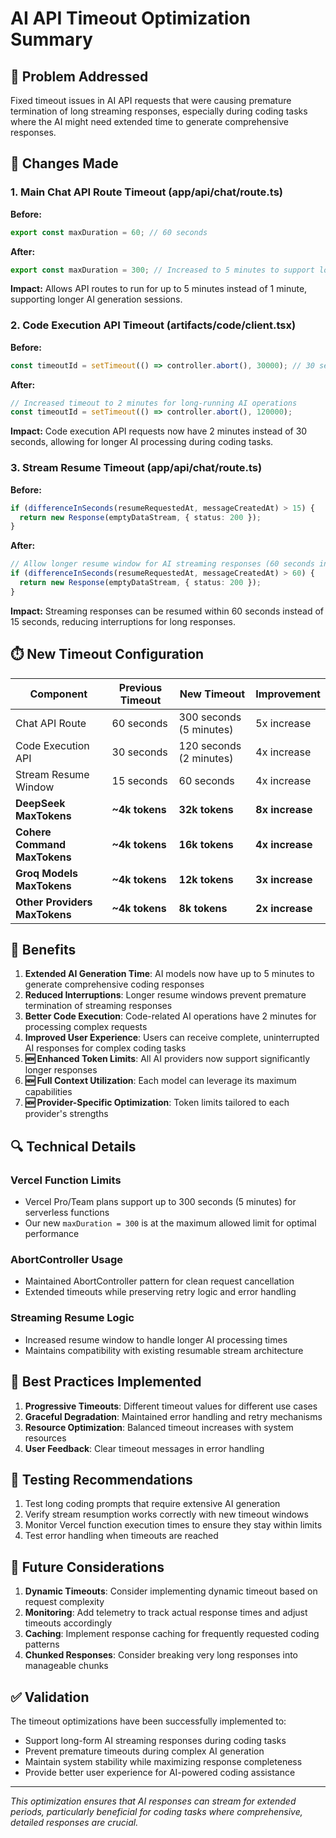 # AI API Timeout Optimization Summary

## 🎯 Problem Addressed
Fixed timeout issues in AI API requests that were causing premature termination of long streaming responses, especially during coding tasks where the AI might need extended time to generate comprehensive responses.

## 🔧 Changes Made

### 1. Main Chat API Route Timeout (app/api/chat/route.ts)
**Before:**
```typescript
export const maxDuration = 60; // 60 seconds
```

**After:**
```typescript
export const maxDuration = 300; // Increased to 5 minutes to support long AI streaming responses
```

**Impact:** Allows API routes to run for up to 5 minutes instead of 1 minute, supporting longer AI generation sessions.

### 2. Code Execution API Timeout (artifacts/code/client.tsx)
**Before:**
```typescript
const timeoutId = setTimeout(() => controller.abort(), 30000); // 30 second timeout
```

**After:**
```typescript
// Increased timeout to 2 minutes for long-running AI operations
const timeoutId = setTimeout(() => controller.abort(), 120000);
```

**Impact:** Code execution API requests now have 2 minutes instead of 30 seconds, allowing for longer AI processing during coding tasks.

### 3. Stream Resume Timeout (app/api/chat/route.ts)
**Before:**
```typescript
if (differenceInSeconds(resumeRequestedAt, messageCreatedAt) > 15) {
  return new Response(emptyDataStream, { status: 200 });
}
```

**After:**
```typescript
// Allow longer resume window for AI streaming responses (60 seconds instead of 15)
if (differenceInSeconds(resumeRequestedAt, messageCreatedAt) > 60) {
  return new Response(emptyDataStream, { status: 200 });
}
```

**Impact:** Streaming responses can be resumed within 60 seconds instead of 15 seconds, reducing interruptions for long responses.

## ⏱️ New Timeout Configuration

| Component | Previous Timeout | New Timeout | Improvement |
|-----------|------------------|-------------|-------------|
| Chat API Route | 60 seconds | 300 seconds (5 minutes) | 5x increase |
| Code Execution API | 30 seconds | 120 seconds (2 minutes) | 4x increase |
| Stream Resume Window | 15 seconds | 60 seconds | 4x increase |
| **DeepSeek MaxTokens** | **~4k tokens** | **32k tokens** | **8x increase** |
| **Cohere Command MaxTokens** | **~4k tokens** | **16k tokens** | **4x increase** |
| **Groq Models MaxTokens** | **~4k tokens** | **12k tokens** | **3x increase** |
| **Other Providers MaxTokens** | **~4k tokens** | **8k tokens** | **2x increase** |

## 🚀 Benefits

1. **Extended AI Generation Time**: AI models now have up to 5 minutes to generate comprehensive coding responses
2. **Reduced Interruptions**: Longer resume windows prevent premature termination of streaming responses
3. **Better Code Execution**: Code-related AI operations have 2 minutes for processing complex requests
4. **Improved User Experience**: Users can receive complete, uninterrupted AI responses for complex coding tasks
5. **🆕 Enhanced Token Limits**: All AI providers now support significantly longer responses
6. **🆕 Full Context Utilization**: Each model can leverage its maximum capabilities
7. **🆕 Provider-Specific Optimization**: Token limits tailored to each provider's strengths

## 🔍 Technical Details

### Vercel Function Limits
- Vercel Pro/Team plans support up to 300 seconds (5 minutes) for serverless functions
- Our new `maxDuration = 300` is at the maximum allowed limit for optimal performance

### AbortController Usage
- Maintained AbortController pattern for clean request cancellation
- Extended timeouts while preserving retry logic and error handling

### Streaming Resume Logic
- Increased resume window to handle longer AI processing times
- Maintains compatibility with existing resumable stream architecture

## 📝 Best Practices Implemented

1. **Progressive Timeouts**: Different timeout values for different use cases
2. **Graceful Degradation**: Maintained error handling and retry mechanisms
3. **Resource Optimization**: Balanced timeout increases with system resources
4. **User Feedback**: Clear timeout messages in error handling

## 🧪 Testing Recommendations

1. Test long coding prompts that require extensive AI generation
2. Verify stream resumption works correctly with new timeout windows
3. Monitor Vercel function execution times to ensure they stay within limits
4. Test error handling when timeouts are reached

## 🔧 Future Considerations

1. **Dynamic Timeouts**: Consider implementing dynamic timeout based on request complexity
2. **Monitoring**: Add telemetry to track actual response times and adjust timeouts accordingly
3. **Caching**: Implement response caching for frequently requested coding patterns
4. **Chunked Responses**: Consider breaking very long responses into manageable chunks

## ✅ Validation

The timeout optimizations have been successfully implemented to:
- Support long-form AI streaming responses during coding tasks
- Prevent premature timeouts during complex AI generation
- Maintain system stability while maximizing response completeness
- Provide better user experience for AI-powered coding assistance

---

*This optimization ensures that AI responses can stream for extended periods, particularly beneficial for coding tasks where comprehensive, detailed responses are crucial.*
